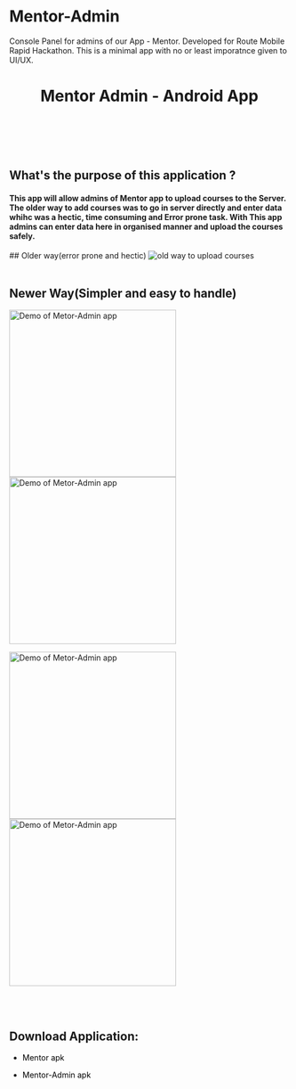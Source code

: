 # Mentor-Admin
Console Panel for admins of our App - Mentor. Developed for Route Mobile Rapid Hackathon.
This is a minimal app with no or least imporatnce given to UI/UX. 

<div align="center">
<h1>Mentor Admin - Android App</h1>
</div>

<br>


<br><br>

## What's the purpose of this application ?

<h4>
This app will allow admins of Mentor app to upload courses to the Server. The older way to add courses was to go in server directly and enter data whihc was a hectic, time consuming and Error prone task. With This app admins can enter data here in organised manner and upload the courses safely.
</h4>
## Older way(error prone and hectic)
<img src="https://user-images.githubusercontent.com/80385154/151657676-2be8e4da-0a15-4170-a25e-0438143c11a9.jpg" alt="old way to upload courses" />
<br><br>

## Newer Way(Simpler and easy to handle)
<p float="left">
<img width="300px" height=auto src="https://user-images.githubusercontent.com/80385154/151658177-a403e7db-65e5-4d6b-ac1e-8628c655e34d.jpeg" alt="Demo of Metor-Admin app" />
<img width="300px" height=auto src="https://user-images.githubusercontent.com/80385154/151658174-2f555ca4-e18e-431b-a627-a1fe3deec7fa.jpeg" alt="Demo of Metor-Admin app" />
</p>
<p float="left">
<img width="300px" height=auto src="https://user-images.githubusercontent.com/80385154/151658176-94db490e-6377-480d-9894-6964f74cc84c.jpeg" alt="Demo of Metor-Admin app" />
<img width="300px" height=auto src="https://user-images.githubusercontent.com/80385154/151658175-e677d66d-cdf2-493f-8f43-afb8e0aea295.jpeg" alt="Demo of Metor-Admin app" />
</p>
<br><br>


 
## Download Application:

- <a href="https://mega.nz/file/XwcAEDIL#U8hqdtOFRHRtxJxdTWkZ-LgRjJst-c2ZHfF8hD8_S5o" title="Mentor App (for Users only)" style="background-color:#FFFFFF;color:#000000;text-decoration:none">Mentor apk</a>

- <a href="https://mega.nz/file/XwcAEDIL#U8hqdtOFRHRtxJxdTWkZ-LgRjJst-c2ZHfF8hD8_S5o" title="Mentor Admin App (for Admins only)" style="background-color:#FFFFFF;color:#000000;text-decoration:none">Mentor-Admin apk</a>
